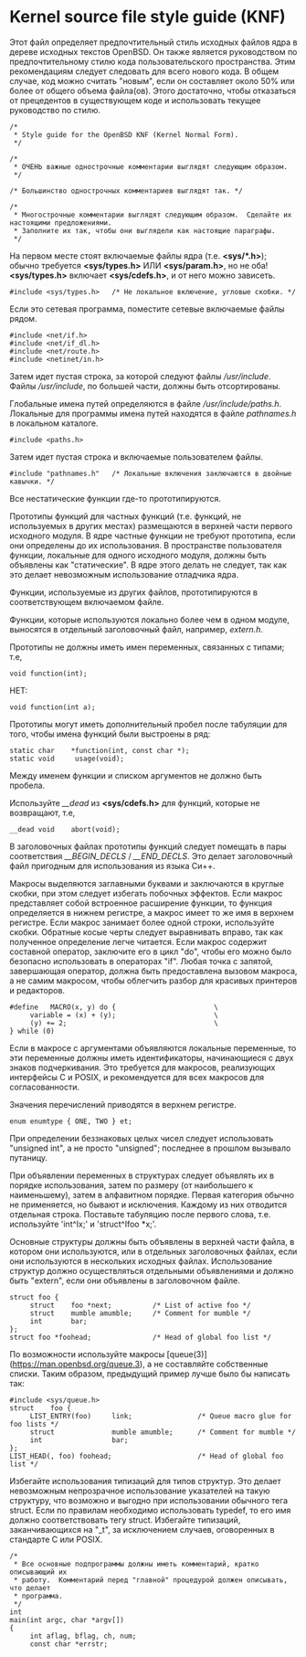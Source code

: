 Kernel source file style guide (KNF)
====================================

Этот файл определяет предпочтительный стиль исходных файлов ядра в дереве
исходных текстов OpenBSD. Он также является руководством по предпочтительному
стилю кода пользовательского пространства. Этим рекомендациям следует следовать
для всего нового кода. В общем случае, код можно считать "новым", если он
составляет около 50% или более от общего объема файла(ов). Этого достаточно,
чтобы отказаться от прецедентов в существующем коде и использовать текущее
руководство по стилю.

```
/*
 * Style guide for the OpenBSD KNF (Kernel Normal Form).
 */
```
```
/*
 * ОЧЕНЬ важные однострочные комментарии выглядят следующим образом.
 */
```
```
/* Большинство однострочных комментариев выглядят так. */
```
```
/*
 * Многострочные комментарии выглядят следующим образом.  Сделайте их настоящими предложениями.
 * Заполните их так, чтобы они выглядели как настоящие параграфы.
 */
```

На первом месте стоят включаемые файлы ядра (т.е. __<sys/*.h>__); обычно
требуется
__<sys/types.h>__ ИЛИ __<sys/param.h>__, но не оба! __<sys/types.h>__ включает
__<sys/cdefs.h>__, и от него можно зависеть.

```
#include <sys/types.h>   /* Не локальное включение, угловые скобки. */
```

Если это сетевая программа, поместите сетевые включаемые файлы рядом.

```
#include <net/if.h>
#include <net/if_dl.h>
#include <net/route.h>
#include <netinet/in.h>
```

Затем идет пустая строка, за которой следуют файлы */usr/include*.
Файлы */usr/include*, по большей части, должны быть отсортированы.

Глобальные имена путей определяются в файле */usr/include/paths.h*. Локальные
для программы имена путей находятся в файле *pathnames.h* в локальном каталоге.

```
#include <paths.h>
```

Затем идет пустая строка и включаемые пользователем файлы.

```
#include "pathnames.h"   /* Локальные включения заключаются в двойные кавычки. */
```

Все нестатические функции где-то прототипируются.

Прототипы функций для частных функций (т.е. функций, не используемых в других
местах) размещаются в верхней части первого исходного модуля. В ядре частные
функции не требуют прототипа, если они определены до их использования. В
пространстве пользователя функции, локальные для одного исходного модуля,
должны быть объявлены как "статические". В ядре этого делать не следует, так
как это делает невозможным использование отладчика ядра.

Функции, используемые из других файлов, прототипируются в соответствующем
включаемом файле.

Функции, которые используются локально более чем в одном модуле, выносятся в
отдельный заголовочный файл, например, *extern.h*.

Прототипы не должны иметь имен переменных, связанных с типами; т.е,

```
void function(int);
```

НЕТ:

```
void function(int a);
```

Прототипы могут иметь дополнительный пробел после табуляции для того, чтобы
имена функций были выстроены в ряд:

```
static char    *function(int, const char *);
static void     usage(void);
```

Между именем функции и списком аргументов не должно быть пробела.

Используйте *\__dead* из **<sys/cdefs.h>** для функций, которые не возвращают, т.е,

```
__dead void    abort(void);
```

В заголовочных файлах прототипы функций следует помещать в пары
соответствия *\__BEGIN_DECLS* / *\__END_DECLS*. Это делает заголовочный файл
пригодным для использования из языка Си++.

Макросы выделяются заглавными буквами и заключаются в круглые скобки, при этом
следует избегать побочных эффектов. Если макрос представляет собой встроенное
расширение функции, то функция определяется в нижнем регистре, а макрос имеет
то же имя в верхнем регистре. Если макрос занимает более одной строки,
используйте скобки. Обратные косые черты следует выравнивать вправо, так как
полученное определение легче читается. Если макрос содержит составной оператор,
заключите его в цикл "do", чтобы его можно было безопасно использовать в
операторах "if". Любая точка с запятой, завершающая оператор, должна быть
предоставлена вызовом макроса, а не самим макросом, чтобы облегчить разбор для
красивых принтеров и редакторов.

```
#define   MACRO(x, y) do {                        \
     variable = (x) + (y);                        \
     (y) += 2;                                    \
} while (0)
```

Если в макросе с аргументами объявляются локальные переменные, то эти переменные
должны иметь идентификаторы, начинающиеся с двух знаков подчеркивания. Это
требуется для макросов, реализующих интерфейсы C и POSIX, и рекомендуется для
всех макросов для согласованности.

Значения перечислений приводятся в верхнем регистре.

```
enum enumtype { ONE, TWO } et;
```

При определении беззнаковых целых чисел следует использовать "unsigned int", а
не просто "unsigned"; последнее в прошлом вызывало путаницу.

При объявлении переменных в структурах следует объявлять их в порядке
использования, затем по размеру (от наибольшего к наименьшему), затем в
алфавитном порядке. Первая категория обычно не применяется, но бывают и
исключения. Каждому из них отводится отдельная строка. Поставьте табуляцию
после первого слова, т.е. используйте 'int^Ix;' и 'struct^Ifoo \*x;'.

Основные структуры должны быть объявлены в верхней части файла, в котором они
используются, или в отдельных заголовочных файлах, если они используются в
нескольких исходных файлах. Использование структур должно осуществляться
отдельными объявлениями и должно быть "extern", если они объявлены в
заголовочном файле.

```
struct foo {
     struct    foo *next;          /* List of active foo */
     struct    mumble amumble;     /* Comment for mumble */
     int       bar;
};
struct foo *foohead;               /* Head of global foo list */
```

По возможности используйте макросы [queue(3)]
(https://man.openbsd.org/queue.3), а не составляйте собственные списки. Таким
образом, предыдущий пример лучше было бы написать так:

```
#include <sys/queue.h>
struct    foo {
     LIST_ENTRY(foo)     link;                /* Queue macro glue for foo lists */
     struct              mumble amumble;      /* Comment for mumble */
     int                 bar;
};
LIST_HEAD(, foo) foohead;                     /* Head of global foo list */
```

Избегайте использования типизаций для типов структур. Это делает невозможным
непрозрачное использование указателей на такую структуру, что возможно и
выгодно при использовании обычного тега struct. Если по правилам необходимо
использовать typedef, то его имя должно соответствовать тегу struct.
Избегайте типизаций, заканчивающихся на "\_t", за исключением случаев,
оговоренных в стандарте C или POSIX.

```
/*
 * Все основные подпрограммы должны иметь комментарий, кратко описывающий их
 * работу.  Комментарий перед "главной" процедурой должен описывать, что делает
 * программа.
 */
int
main(int argc, char *argv[])
{
     int aflag, bflag, ch, num;
     const char *errstr;
```
